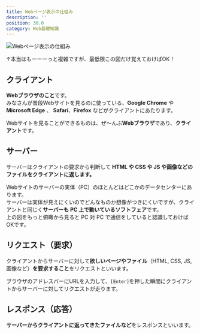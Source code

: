 ```yaml
---
title: Webページ表示の仕組み
description: ''
position: 30.0
category: Web基礎知識
---
```


<img src="/resource/image/web-basic_structure.png" alt="Webページ表示の仕組み"/>

↑本当はもーーーっと複雑ですが、最低限この図だけ覚えておけばOK！

## クライアント

**Webブラウザのこと**です。  
みなさんが普段Webサイトを見るのに使っている、**Google Chrome** や **Microsoft Edge** 、 **Safari**、**Firefox** などがクライアントにあたります。  

Webサイトを見ることができるものは、ぜ〜んぶ**Webブラウザ**であり、**クライアント**です。

## サーバー

サーバーはクライアントの要求から判断して **HTML や CSS や JS や画像などのファイルをクライアントに返します。**

Webサイトのサーバーの実体（PC）のほとんどはどこかのデータセンターにあります。  
サーバーは実体が見えにくいのでどんなものか想像がつきにくいですが、クライアントと同じく**サーバーも PC 上で動いているソフトフェア**です。  
上の図をもっと俯瞰から見ると PC 対 PC で通信をしていると認識しておけばOKです。

## リクエスト（要求）

クライアントからサーバーに対して**欲しいページやファイル**（HTML, CSS, JS, 画像など）**を要求すること**をリクエストといいます。

ブラウザのアドレスバーにURLを入力して、`[Enter]`を押した瞬間にクライアントからサーバーに対してリクエストが走ります。

## レスポンス（応答）

**サーバーからクライアントに返ってきたファイルなど**をレスポンスといいます。
